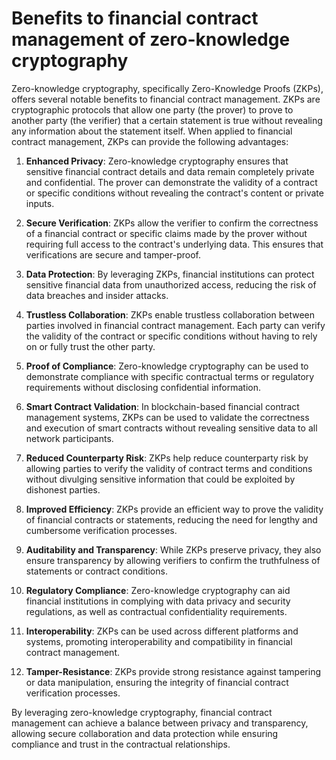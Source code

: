 # Benefits to financial contract management of zero-knowledge cryptography

Zero-knowledge cryptography, specifically Zero-Knowledge Proofs (ZKPs), offers several notable benefits to financial contract management. ZKPs are cryptographic protocols that allow one party (the prover) to prove to another party (the verifier) that a certain statement is true without revealing any information about the statement itself. When applied to financial contract management, ZKPs can provide the following advantages:

1. **Enhanced Privacy**: Zero-knowledge cryptography ensures that sensitive financial contract details and data remain completely private and confidential. The prover can demonstrate the validity of a contract or specific conditions without revealing the contract's content or private inputs.

2. **Secure Verification**: ZKPs allow the verifier to confirm the correctness of a financial contract or specific claims made by the prover without requiring full access to the contract's underlying data. This ensures that verifications are secure and tamper-proof.

3. **Data Protection**: By leveraging ZKPs, financial institutions can protect sensitive financial data from unauthorized access, reducing the risk of data breaches and insider attacks.

4. **Trustless Collaboration**: ZKPs enable trustless collaboration between parties involved in financial contract management. Each party can verify the validity of the contract or specific conditions without having to rely on or fully trust the other party.

5. **Proof of Compliance**: Zero-knowledge cryptography can be used to demonstrate compliance with specific contractual terms or regulatory requirements without disclosing confidential information.

6. **Smart Contract Validation**: In blockchain-based financial contract management systems, ZKPs can be used to validate the correctness and execution of smart contracts without revealing sensitive data to all network participants.

7. **Reduced Counterparty Risk**: ZKPs help reduce counterparty risk by allowing parties to verify the validity of contract terms and conditions without divulging sensitive information that could be exploited by dishonest parties.

8. **Improved Efficiency**: ZKPs provide an efficient way to prove the validity of financial contracts or statements, reducing the need for lengthy and cumbersome verification processes.

9. **Auditability and Transparency**: While ZKPs preserve privacy, they also ensure transparency by allowing verifiers to confirm the truthfulness of statements or contract conditions.

10. **Regulatory Compliance**: Zero-knowledge cryptography can aid financial institutions in complying with data privacy and security regulations, as well as contractual confidentiality requirements.

11. **Interoperability**: ZKPs can be used across different platforms and systems, promoting interoperability and compatibility in financial contract management.

12. **Tamper-Resistance**: ZKPs provide strong resistance against tampering or data manipulation, ensuring the integrity of financial contract verification processes.

By leveraging zero-knowledge cryptography, financial contract management can achieve a balance between privacy and transparency, allowing secure collaboration and data protection while ensuring compliance and trust in the contractual relationships.